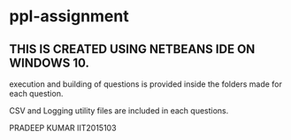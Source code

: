 # ppl-assignment
THIS IS CREATED USING NETBEANS IDE ON WINDOWS 10.
-------------------------------------------------
execution and building of questions is provided inside the folders made for each question.

CSV and Logging utility files are included in each questions.

PRADEEP KUMAR
IIT2015103
